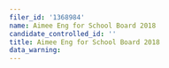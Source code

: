 ```yaml
---
filer_id: '1368984'
name: Aimee Eng for School Board 2018
candidate_controlled_id: ''
title: Aimee Eng for School Board 2018
data_warning: 
---
```

